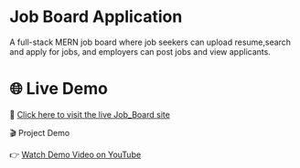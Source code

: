 
# Job Board Application

A full-stack MERN job board where job seekers can upload resume,search and apply for jobs, and employers can post jobs and view applicants.

# 🌐 Live Demo

🔗 [Click here to visit the live Job_Board site](https://job-board-project-w27l.vercel.app/)


🎬 Project Demo

👉 [Watch Demo Video on YouTube](https://youtu.be/i9c9sJhXnCU)

